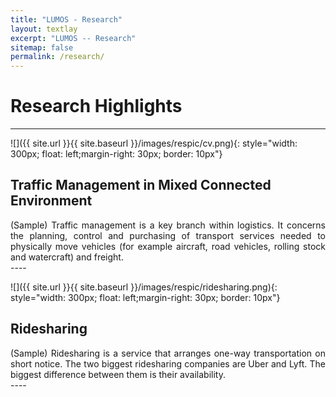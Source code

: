 ```yaml
---
title: "LUMOS - Research"
layout: textlay
excerpt: "LUMOS -- Research"
sitemap: false
permalink: /research/
---
```


# Research Highlights

---

![]({{ site.url }}{{ site.baseurl }}/images/respic/cv.png){: style="width: 300px; float: left;margin-right: 30px; border: 10px"}

## Traffic Management in Mixed Connected Environment
<div style="text-align: justify">
(Sample) Traffic management is a key branch within logistics. It concerns the planning, control and purchasing of transport services needed to physically move vehicles (for example aircraft, road vehicles, rolling stock and watercraft) and freight.
</div>
---- 

![]({{ site.url }}{{ site.baseurl }}/images/respic/ridesharing.png){: style="width: 300px; float: left;margin-right: 30px; border: 10px"}

## Ridesharing
<div style="text-align: justify">
(Sample) Ridesharing is a service that arranges one-way transportation on short notice. The two biggest ridesharing companies are Uber and Lyft. The biggest difference between them is their availability.
</div>
---- 


